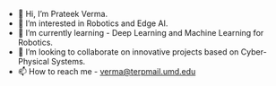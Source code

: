 - 👋 Hi, I’m Prateek Verma.
- 👀 I’m interested in Robotics and Edge AI.
- 🌱 I’m currently learning - Deep Learning and Machine Learning for Robotics.
- 💞️ I’m looking to collaborate on innovative projects based on Cyber-Physical Systems.
- 📫 How to reach me - verma@terpmail.umd.edu

<!---
prateekvrma/prateekvrma is a ✨ special ✨ repository because its `README.md` (this file) appears on your GitHub profile.
You can click the Preview link to take a look at your changes.
--->

